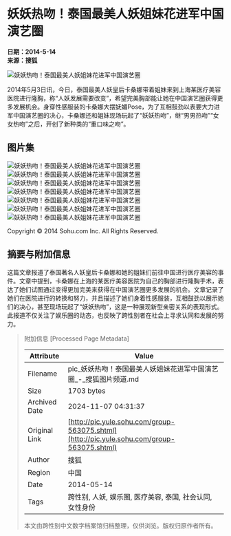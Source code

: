 # 妖妖热吻！泰国最美人妖姐妹花进军中国演艺圈

**日期：2014-5-14**  
**来源：搜狐**  

![妖妖热吻！泰国最美人妖姐妹花进军中国演艺圈](http://m2.biz.itc.cn/pic/new/stn/89/23/Img6602389_stn.jpg)

2014年5月3日讯，今日，泰国最美人妖皇后卡桑娜带着姐妹来到上海某医疗美容医院进行隆胸，称“人妖发展需要改变”，希望完美胸部能让她在中国演艺圈获得更多发展机会。身穿性感服装的卡桑娜大摆妩媚Pose，为了互相鼓劲以表要大力进军中国演艺圈的决心，卡桑娜还和姐妹现场玩起了“妖妖热吻”，继“男男热吻”“女女热吻”之后，开创了新种类的“重口味之吻”。

## 图片集

![妖妖热吻！泰国最美人妖姐妹花进军中国演艺圈](http://m1.biz.itc.cn/pic/new/stn/88/23/Img6602388_stn.jpg)  
![妖妖热吻！泰国最美人妖姐妹花进军中国演艺圈](http://m4.biz.itc.cn/pic/new/stn/87/23/Img6602387_stn.jpg)  
![妖妖热吻！泰国最美人妖姐妹花进军中国演艺圈](http://m3.biz.itc.cn/pic/new/stn/86/23/Img6602386_stn.jpg)  
![妖妖热吻！泰国最美人妖姐妹花进军中国演艺圈](http://m2.biz.itc.cn/pic/new/stn/85/23/Img6602385_stn.jpg)  
![妖妖热吻！泰国最美人妖姐妹花进军中国演艺圈](http://m1.biz.itc.cn/pic/new/stn/84/23/Img6602384_stn.jpg)  
![妖妖热吻！泰国最美人妖姐妹花进军中国演艺圈](http://m4.biz.itc.cn/pic/new/stn/83/23/Img6602383_stn.jpg)  
![妖妖热吻！泰国最美人妖姐妹花进军中国演艺圈](http://m3.biz.itc.cn/pic/new/stn/82/23/Img6602382_stn.jpg)  

Copyright © 2014 Sohu.com Inc. All Rights Reserved.

## 摘要与附加信息

<!-- tcd_abstract -->
这篇文章报道了泰国著名人妖皇后卡桑娜和她的姐妹们前往中国进行医疗美容的事件。文章中提到，卡桑娜在上海的某医疗美容医院为自己的胸部进行隆胸手术，表达了她们试图通过变得更加完美来获得在中国演艺圈更多发展的机会。文章记录了她们在医院进行的转换和努力，并且描述了她们身着性感服装，互相鼓劲以展示她们的决心，甚至现场玩起了“妖妖热吻”，这是一种展现新型亲密关系的表现形式。此报道不仅关注了娱乐圈的动态，也反映了跨性别者在社会上寻求认同和发展的努力。
<!-- tcd_abstract_end -->

> 附加信息 [Processed Page Metadata]
>
> | Attribute       | Value                                  |
> |-----------------|----------------------------------------|
> | Filename        | pic_妖妖热吻！泰国最美人妖姐妹花进军中国演艺圈_-_搜狐图片频道.md                             |
> | Size            | 1703 bytes                           |
> | Archived Date   | 2024-11-07 04:31:37                             |
> | Original Link   | [http://pic.yule.sohu.com/group-563075.shtml](http://pic.yule.sohu.com/group-563075.shtml)                       |
> | Author          | 搜狐                               |
> | Region          | 中国                               |
> | Date            | 2014-05-14                                 |
> | Tags            | 跨性别, 人妖, 娱乐圈, 医疗美容, 泰国, 社会认同, 女性身份                                 |
>
> 本文由跨性别中文数字档案馆归档整理，仅供浏览。版权归原作者所有。
>